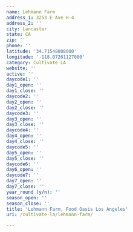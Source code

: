 ```yaml
---
name: Lehmann Farm
address_1: 3253 E Ave H-4
address_2: ''
city: Lancaster
state: CA
zip: ''
phone: ''
latitude: '34.71548008000'
longitude: '-118.07261127000'
category: Cultivate LA
website: ''
active: ''
daycode1: ''
day1_open: ''
day1_close: ''
daycode2: ''
day2_open: ''
day2_close: ''
daycode3: ''
day3_open: ''
day3_close: ''
daycode4: ''
day4_open: ''
day4_close: ''
daycode5: ''
day5_open: ''
day5_close: ''
daycode6: ''
day6_open: ''
daycode7: ''
day7_open: ''
day7_close: ''
year_round (y/n): ''
season_open: ''
season_close: ''
title: 'Lehmann Farm, Food Oasis Los Angeles'
uri: /cultivate-la/lehmann-farm/

---
```

